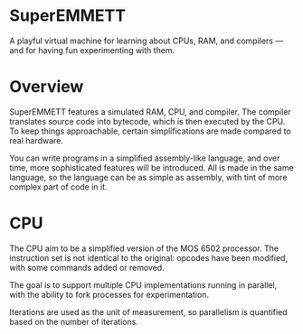 # SuperEMMETT

A playful virtual machine for learning about CPUs, RAM, and compilers — and for having fun experimenting with them.

# Overview

SuperEMMETT features a simulated RAM, CPU, and compiler.
The compiler translates source code into bytecode, which is then executed by the CPU.
To keep things approachable, certain simplifications are made compared to real hardware.

You can write programs in a simplified assembly-like language, and over time, more sophisticated features will be introduced.
All is made in the same language, so the language can be as simple as assembly, with tint of more complex part of code in it.
# CPU

The CPU aim to be a simplified version of the MOS 6502 processor.
The instruction set is not identical to the original: opcodes have been modified, with some commands added or removed.

The goal is to support multiple CPU implementations running in parallel, with the ability to fork processes for experimentation.

Iterations are used as the unit of measurement, so parallelism is quantified based on the number of iterations.